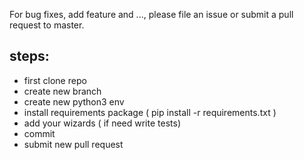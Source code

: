 For bug fixes, add feature and ..., please file an issue or submit a pull request to master.

## steps:

- first clone repo
- create new branch 
- create new python3 env
- install requirements package ( pip install -r requirements.txt )
- add your wizards ( if need write tests)
- commit
- submit new pull request